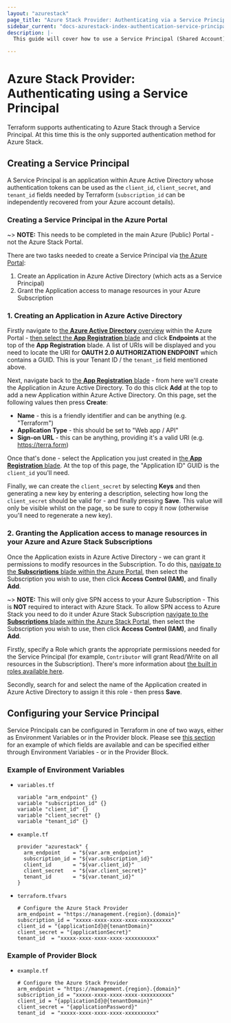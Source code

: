 ```yaml
---
layout: "azurestack"
page_title: "Azure Stack Provider: Authenticating via a Service Principal"
sidebar_current: "docs-azurestack-index-authentication-service-principal"
description: |-
  This guide will cover how to use a Service Principal (Shared Account) as authentication for the Azure Stack Provider.

---
```


# Azure Stack Provider: Authenticating using a Service Principal

Terraform supports authenticating to Azure Stack through a Service Principal. At this time this is the only supported authentication method for Azure Stack.

## Creating a Service Principal

A Service Principal is an application within Azure Active Directory whose authentication tokens can be used as the `client_id`, `client_secret`, and `tenant_id` fields needed by Terraform (`subscription_id` can be independently recovered from your Azure account details).

### Creating a Service Principal in the Azure Portal

~> **NOTE:** This needs to be completed in the main Azure (Public) Portal - not the Azure Stack Portal.

There are two tasks needed to create a Service Principal via [the Azure Portal](https://portal.azure.com):

 1. Create an Application in Azure Active Directory (which acts as a Service Principal)
 2. Grant the Application access to manage resources in your Azure Subscription

### 1. Creating an Application in Azure Active Directory

Firstly navigate to [the **Azure Active Directory** overview](https://portal.azure.com/#blade/Microsoft_AAD_IAM/ActiveDirectoryMenuBlade/Overview) within the Azure Portal - [then select the **App Registration** blade](https://portal.azure.com/#blade/Microsoft_AAD_IAM/ActiveDirectoryMenuBlade/RegisteredApps/RegisteredApps/Overview) and click **Endpoints** at the top of the **App Registration** blade. A list of URIs will be displayed and you need to locate the URI for **OAUTH 2.0 AUTHORIZATION ENDPOINT** which contains a GUID. This is your Tenant ID / the `tenant_id` field mentioned above.

Next, navigate back to [the **App Registration** blade](https://portal.azure.com/#blade/Microsoft_AAD_IAM/ActiveDirectoryMenuBlade/RegisteredApps/RegisteredApps/Overview) - from here we'll create the Application in Azure Active Directory. To do this click **Add** at the top to add a new Application within Azure Active Directory. On this page, set the following values then press **Create**:

- **Name** - this is a friendly identifier and can be anything (e.g. "Terraform")
- **Application Type** - this should be set to "Web app / API"
- **Sign-on URL** - this can be anything, providing it's a valid URI (e.g. https://terra.form)

Once that's done - select the Application you just created in [the **App Registration** blade](https://portal.azure.com/#blade/Microsoft_AAD_IAM/ActiveDirectoryMenuBlade/RegisteredApps/RegisteredApps/Overview). At the top of this page, the "Application ID" GUID is the `client_id` you'll need.

Finally, we can create the `client_secret` by selecting **Keys** and then generating a new key by entering a description, selecting how long the `client_secret` should be valid for - and finally pressing **Save**. This value will only be visible whilst on the page, so be sure to copy it now (otherwise you'll need to regenerate a new key).

### 2. Granting the Application access to manage resources in your Azure and Azure Stack Subscriptions

Once the Application exists in Azure Active Directory - we can grant it permissions to modify resources in the Subscription. To do this, [navigate to the **Subscriptions** blade within the Azure Portal](https://portal.azure.com/#blade/Microsoft_Azure_Billing/SubscriptionsBlade), then select the Subscription you wish to use, then click **Access Control (IAM)**, and finally **Add**.

~> **NOTE:**  This will only give SPN access to your Azure Subscription - This is **NOT** required to interact with Azure Stack. To allow SPN access to Azure Stack you need to do it under Azure Stack Subscription [navigate to the **Subscriptions** blade within the Azure Stack Portal](https://portal.{region}.{domain}/#blade/Microsoft_Azure_Billing/SubscriptionsBlade), then select the Subscription you wish to use, then click **Access Control (IAM)**, and finally **Add**.

Firstly, specify a Role which grants the appropriate permissions needed for the Service Principal (for example, `Contributor` will grant Read/Write on all resources in the Subscription). There's more information about [the built in roles available here](https://azure.microsoft.com/en-gb/documentation/articles/role-based-access-built-in-roles/).

Secondly, search for and select the name of the Application created in Azure Active Directory to assign it this role - then press **Save**.

## Configuring your Service Principal

Service Principals can be configured in Terraform in one of two ways, either as Environment Variables or in the Provider block. Please see [this section](index.html#argument-reference) for an example of which fields are available and can be specified either through Environment Variables - or in the Provider Block.

### Example of Environment Variables

- `variables.tf`

  ```hcl
  variable "arm_endpoint" {}
  variable "subscription_id" {}
  variable "client_id" {}
  variable "client_secret" {}
  variable "tenant_id" {}
  ```

- `example.tf`

  ```hcl
  provider "azurestack" {
    arm_endpoint    = "${var.arm_endpoint}"
    subscription_id = "${var.subscription_id}"
    client_id       = "${var.client_id}"
    client_secret   = "${var.client_secret}"
    tenant_id       = "${var.tenant_id}"
  }
  ```

- `terraform.tfvars`

  ```hcl
  # Configure the Azure Stack Provider
  arm_endpoint = "https://management.{region}.{domain}"
  subscription_id = "xxxxx-xxxx-xxxx-xxxx-xxxxxxxxxx"
  client_id = "{applicationId}@{tenantDomain}"
  client_secret = "{applicationSecret}"
  tenant_id  = "xxxxx-xxxx-xxxx-xxxx-xxxxxxxxxx"
  ```

### Example of Provider Block

- `example.tf`

  ```hcl
  # Configure the Azure Stack Provider
  arm_endpoint = "https://management.{region}.{domain}"
  subscription_id = "xxxxx-xxxx-xxxx-xxxx-xxxxxxxxxx"
  client_id = "{applicationId}@{tenantDomain}"
  client_secret = "{applicationPassword}"
  tenant_id  = "xxxxx-xxxx-xxxx-xxxx-xxxxxxxxxx"
  ```
